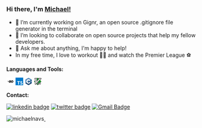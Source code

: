 ### Hi there, I'm [Michael!](https://github.com/tehmj)
- 🔭 I’m currently working on Gignr, an open source .gitignore file generator in the terminal
- 👯 I’m looking to collaborate on open source projects that help my fellow developers.
- 💬 Ask me about anything, I'm happy to help!
- In my free time, I love to workout 💪🏼 and watch the Premier League ⚽️

**Languages and Tools:**

<code><img height="20" src="https://raw.githubusercontent.com/github/explore/80688e429a7d4ef2fca1e82350fe8e3517d3494d/topics/go/go.png"></code>
<code><img height="20" src="https://raw.githubusercontent.com/github/explore/80688e429a7d4ef2fca1e82350fe8e3517d3494d/topics/typescript/typescript.png"></code>
<code><img height="20" src="https://raw.githubusercontent.com/github/explore/80688e429a7d4ef2fca1e82350fe8e3517d3494d/topics/cpp/cpp.png"></code>
<code><img height="20" src="https://raw.githubusercontent.com/github/explore/80688e429a7d4ef2fca1e82350fe8e3517d3494d/topics/vim/vim.png"></code>

**Contact:**

[![linkedin badge](https://img.shields.io/badge/Michael_Navarro-30302f?style=flat&logo=linkedin)](https://www.linkedin.com/in/michael-navarro-297438167/)
[![twitter badge](https://img.shields.io/badge/@tehmjn-30302f?style=flat&logo=twitter)](https://twitter.com/navazjm)
[![Gmail Badge](https://img.shields.io/badge/Michael_Navarro-30302f?style=flat&logo=gmail)](mailto:michaelnavs@gmail.com)

<p align = 'center'> 
  <a href="https://github.com/tehmj">
    <p>&nbsp;<img align="left" src="https://github-readme-stats.vercel.app/api?username=tehmj&show_icons=true&theme=github_dark" alt="michaelnavs" /></p>
  </a>
</p>
